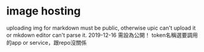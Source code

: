# image hosting
uploading img for markdown
must be public, otherwise upic can't upload it or mkdown editor can't parse it.
2019-12-16 需設為公開！
token名稱選要調用的app or service，跟repo沒關係

